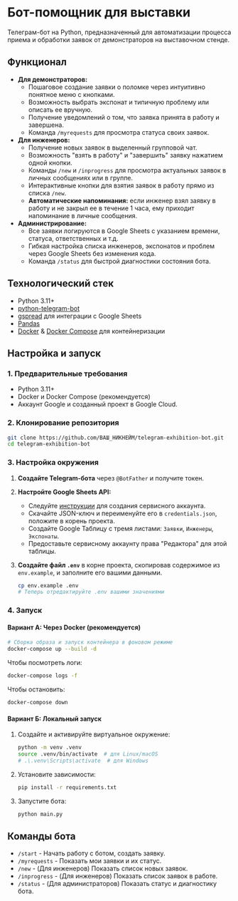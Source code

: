 # Бот-помощник для выставки

Телеграм-бот на Python, предназначенный для автоматизации процесса приема и обработки заявок от демонстраторов на выставочном стенде.

## Функционал

-   **Для демонстраторов:**
    -   Пошаговое создание заявки о поломке через интуитивно понятное меню с кнопками.
    -   Возможность выбрать экспонат и типичную проблему или описать ее вручную.
    -   Получение уведомлений о том, что заявка принята в работу и завершена.
    -   Команда `/myrequests` для просмотра статуса своих заявок.
-   **Для инженеров:**
    -   Получение новых заявок в выделенный групповой чат.
    -   Возможность "взять в работу" и "завершить" заявку нажатием одной кнопки.
    -   Команды `/new` и `/inprogress` для просмотра актуальных заявок в личных сообщениях или в группе.
    -   Интерактивные кнопки для взятия заявок в работу прямо из списка `/new`.
    -   **Автоматические напоминания:** если инженер взял заявку в работу и не закрыл ее в течение 1 часа, ему приходит напоминание в личные сообщения.
-   **Администрирование:**
    -   Все заявки логируются в Google Sheets с указанием времени, статуса, ответственных и т.д.
    -   Гибкая настройка списка инженеров, экспонатов и проблем через Google Sheets без изменения кода.
    -   Команда `/status` для быстрой диагностики состояния бота.

## Технологический стек

-   Python 3.11+
-   [python-telegram-bot](https://github.com/python-telegram-bot/python-telegram-bot)
-   [gspread](https://github.com/burnash/gspread) для интеграции с Google Sheets
-   [Pandas](https://pandas.pydata.org/)
-   [Docker](https://www.docker.com/) & [Docker Compose](https://docs.docker.com/compose/) для контейнеризации

## Настройка и запуск

### 1. Предварительные требования

-   Python 3.11+
-   Docker и Docker Compose (рекомендуется)
-   Аккаунт Google и созданный проект в Google Cloud.

### 2. Клонирование репозитория

```bash
git clone https://github.com/ВАШ_НИКНЕЙМ/telegram-exhibition-bot.git
cd telegram-exhibition-bot
```

### 3. Настройка окружения

1.  **Создайте Telegram-бота** через `@BotFather` и получите токен.
2.  **Настройте Google Sheets API:**
    -   Следуйте [инструкции](https://docs.gspread.org/en/latest/oauth2.html#for-bots-service-account) для создания сервисного аккаунта.
    -   Скачайте JSON-ключ и переименуйте его в `credentials.json`, положите в корень проекта.
    -   Создайте Google Таблицу с тремя листами: `Заявки`, `Инженеры`, `Экспонаты`.
    -   Предоставьте сервисному аккаунту права "Редактора" для этой таблицы.
3.  **Создайте файл `.env`** в корне проекта, скопировав содержимое из `env.example`, и заполните его вашими данными.

    ```bash
    cp env.example .env
    # Теперь отредактируйте .env вашими значениями
    ```

### 4. Запуск

#### Вариант А: Через Docker (рекомендуется)

```bash
# Сборка образа и запуск контейнера в фоновом режиме
docker-compose up --build -d
```
Чтобы посмотреть логи:
```bash
docker-compose logs -f
```
Чтобы остановить:
```bash
docker-compose down
```

#### Вариант Б: Локальный запуск

1.  Создайте и активируйте виртуальное окружение:
    ```bash
    python -m venv .venv
    source .venv/bin/activate  # для Linux/macOS
    # .\.venv\Scripts\activate  # для Windows
    ```
2.  Установите зависимости:
    ```bash
    pip install -r requirements.txt
    ```
3.  Запустите бота:
    ```bash
    python main.py
    ```

## Команды бота

-   `/start` - Начать работу с ботом, создать заявку.
-   `/myrequests` - Показать мои заявки и их статус.
-   `/new` - (Для инженеров) Показать список новых заявок.
-   `/inprogress` - (Для инженеров) Показать список заявок в работе.
-   `/status` - (Для администраторов) Показать статус и диагностику бота.